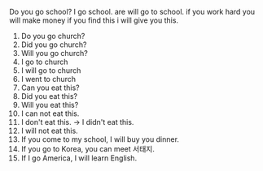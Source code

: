  Do you go school?
 I go school.
 are will go to school.
 if you work hard you will make money
 if you find this i will give you this.


1. Do you go church?
2. Did you go church?
3. Will you go church?
4. I go to church
5. I will go to church
6. I went to church
7. Can you eat this?
8. Did you eat this?
9. Will you eat this?
10. I can not eat this.
11. I don't eat this. -> I didn't eat this.
12. I will not eat this.
13. If you come to my school, I will buy you dinner.
14. If you go to Korea, you can meet 서태지.
15. If I go America, I will learn English.
